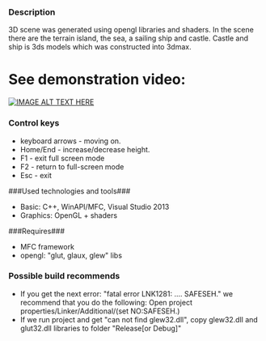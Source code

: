 ### Description ###
3D scene was generated using opengl libraries and shaders. In the scene there are the terrain island, the sea, a sailing ship and castle. Castle and ship is 3ds models which was constructed into 3dmax.   

# See demonstration video: #
 [![IMAGE ALT TEXT HERE](http://img.youtube.com/vi/Wg405HbXGsw/0.jpg)](https://www.youtube.com/watch?v=Wg405HbXGsw)
### Control keys ###
* keyboard arrows - moving on.
* Home/End - increase/decrease height.
* F1 - exit full screen mode
* F2 - return to full-screen mode 
* Esc - exit

###Used technologies and tools###
* Basic: C++, WinAPI/MFC, Visual Studio 2013
* Graphics: OpenGL + shaders

###Requires###
* MFC framework
* opengl: "glut, glaux, glew" libs

### Possible build recommends ###
* If you get the next error: "fatal error LNK1281: .... SAFESEH." we recommend that you do the following: Open project properties/Linker/Additional/(set NO:SAFESEH.)
* If we run project and get "can not find glew32.dll", copy glew32.dll and glut32.dll libraries to folder "Release[or Debug]"
